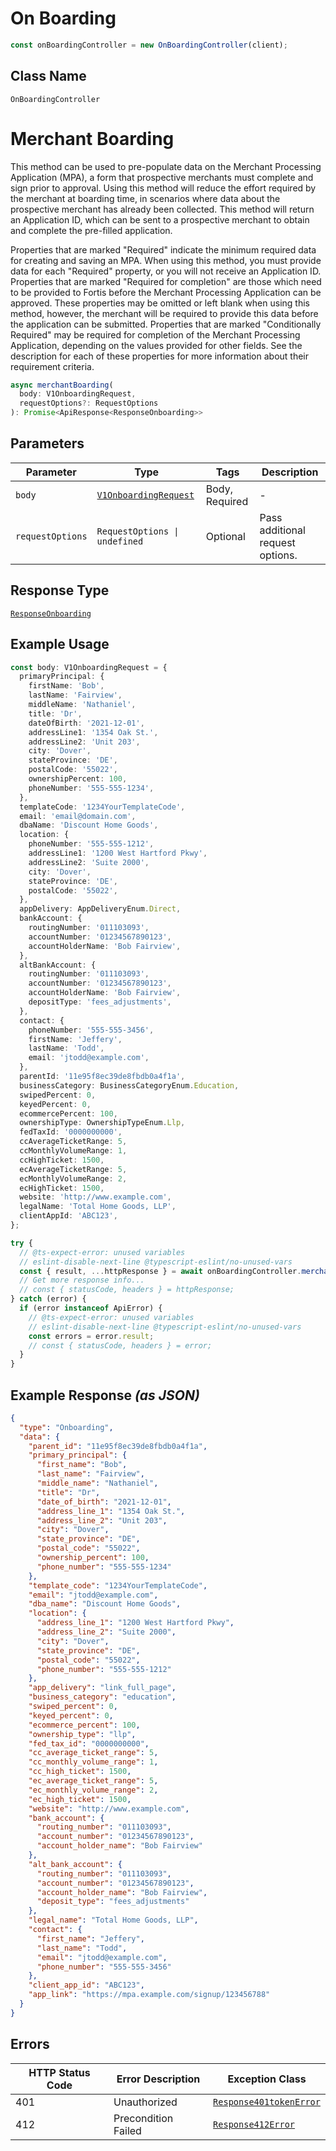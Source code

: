 # On Boarding

```ts
const onBoardingController = new OnBoardingController(client);
```

## Class Name

`OnBoardingController`


# Merchant Boarding

This method can be used to pre-populate data on the Merchant Processing Application (MPA), a form that prospective merchants must complete and sign prior to approval. Using this method will reduce the effort required by the merchant at boarding time, in scenarios where data about the prospective merchant has already been collected. This method will return an Application ID, which can be sent to a prospective merchant to obtain and complete the pre-filled application.

Properties that are marked "Required" indicate the minimum required data for creating and saving an MPA. When using this method, you must provide data for each "Required" property, or you will not receive an Application ID. Properties that are marked "Required for completion" are those which need to be provided to Fortis before the Merchant Processing Application can be approved. These properties may be omitted or left blank when using this method, however, the merchant will be required to provide this data before the application can be submitted. Properties that are marked "Conditionally Required" may be required for completion of the Merchant Processing Application, depending on the values provided for other fields. See the description for each of these properties for more information about their requirement criteria.

```ts
async merchantBoarding(
  body: V1OnboardingRequest,
  requestOptions?: RequestOptions
): Promise<ApiResponse<ResponseOnboarding>>
```

## Parameters

| Parameter | Type | Tags | Description |
|  --- | --- | --- | --- |
| `body` | [`V1OnboardingRequest`](../../doc/models/v1-onboarding-request.md) | Body, Required | - |
| `requestOptions` | `RequestOptions \| undefined` | Optional | Pass additional request options. |

## Response Type

[`ResponseOnboarding`](../../doc/models/response-onboarding.md)

## Example Usage

```ts
const body: V1OnboardingRequest = {
  primaryPrincipal: {
    firstName: 'Bob',
    lastName: 'Fairview',
    middleName: 'Nathaniel',
    title: 'Dr',
    dateOfBirth: '2021-12-01',
    addressLine1: '1354 Oak St.',
    addressLine2: 'Unit 203',
    city: 'Dover',
    stateProvince: 'DE',
    postalCode: '55022',
    ownershipPercent: 100,
    phoneNumber: '555-555-1234',
  },
  templateCode: '1234YourTemplateCode',
  email: 'email@domain.com',
  dbaName: 'Discount Home Goods',
  location: {
    phoneNumber: '555-555-1212',
    addressLine1: '1200 West Hartford Pkwy',
    addressLine2: 'Suite 2000',
    city: 'Dover',
    stateProvince: 'DE',
    postalCode: '55022',
  },
  appDelivery: AppDeliveryEnum.Direct,
  bankAccount: {
    routingNumber: '011103093',
    accountNumber: '01234567890123',
    accountHolderName: 'Bob Fairview',
  },
  altBankAccount: {
    routingNumber: '011103093',
    accountNumber: '01234567890123',
    accountHolderName: 'Bob Fairview',
    depositType: 'fees_adjustments',
  },
  contact: {
    phoneNumber: '555-555-3456',
    firstName: 'Jeffery',
    lastName: 'Todd',
    email: 'jtodd@example.com',
  },
  parentId: '11e95f8ec39de8fbdb0a4f1a',
  businessCategory: BusinessCategoryEnum.Education,
  swipedPercent: 0,
  keyedPercent: 0,
  ecommercePercent: 100,
  ownershipType: OwnershipTypeEnum.Llp,
  fedTaxId: '0000000000',
  ccAverageTicketRange: 5,
  ccMonthlyVolumeRange: 1,
  ccHighTicket: 1500,
  ecAverageTicketRange: 5,
  ecMonthlyVolumeRange: 2,
  ecHighTicket: 1500,
  website: 'http://www.example.com',
  legalName: 'Total Home Goods, LLP',
  clientAppId: 'ABC123',
};

try {
  // @ts-expect-error: unused variables
  // eslint-disable-next-line @typescript-eslint/no-unused-vars
  const { result, ...httpResponse } = await onBoardingController.merchantBoarding(body);
  // Get more response info...
  // const { statusCode, headers } = httpResponse;
} catch (error) {
  if (error instanceof ApiError) {
    // @ts-expect-error: unused variables
    // eslint-disable-next-line @typescript-eslint/no-unused-vars
    const errors = error.result;
    // const { statusCode, headers } = error;
  }
}
```

## Example Response *(as JSON)*

```json
{
  "type": "Onboarding",
  "data": {
    "parent_id": "11e95f8ec39de8fbdb0a4f1a",
    "primary_principal": {
      "first_name": "Bob",
      "last_name": "Fairview",
      "middle_name": "Nathaniel",
      "title": "Dr",
      "date_of_birth": "2021-12-01",
      "address_line_1": "1354 Oak St.",
      "address_line_2": "Unit 203",
      "city": "Dover",
      "state_province": "DE",
      "postal_code": "55022",
      "ownership_percent": 100,
      "phone_number": "555-555-1234"
    },
    "template_code": "1234YourTemplateCode",
    "email": "jtodd@example.com",
    "dba_name": "Discount Home Goods",
    "location": {
      "address_line_1": "1200 West Hartford Pkwy",
      "address_line_2": "Suite 2000",
      "city": "Dover",
      "state_province": "DE",
      "postal_code": "55022",
      "phone_number": "555-555-1212"
    },
    "app_delivery": "link_full_page",
    "business_category": "education",
    "swiped_percent": 0,
    "keyed_percent": 0,
    "ecommerce_percent": 100,
    "ownership_type": "llp",
    "fed_tax_id": "0000000000",
    "cc_average_ticket_range": 5,
    "cc_monthly_volume_range": 1,
    "cc_high_ticket": 1500,
    "ec_average_ticket_range": 5,
    "ec_monthly_volume_range": 2,
    "ec_high_ticket": 1500,
    "website": "http://www.example.com",
    "bank_account": {
      "routing_number": "011103093",
      "account_number": "01234567890123",
      "account_holder_name": "Bob Fairview"
    },
    "alt_bank_account": {
      "routing_number": "011103093",
      "account_number": "01234567890123",
      "account_holder_name": "Bob Fairview",
      "deposit_type": "fees_adjustments"
    },
    "legal_name": "Total Home Goods, LLP",
    "contact": {
      "first_name": "Jeffery",
      "last_name": "Todd",
      "email": "jtodd@example.com",
      "phone_number": "555-555-3456"
    },
    "client_app_id": "ABC123",
    "app_link": "https://mpa.example.com/signup/123456788"
  }
}
```

## Errors

| HTTP Status Code | Error Description | Exception Class |
|  --- | --- | --- |
| 401 | Unauthorized | [`Response401tokenError`](../../doc/models/response-401-token-error.md) |
| 412 | Precondition Failed | [`Response412Error`](../../doc/models/response-412-error.md) |

